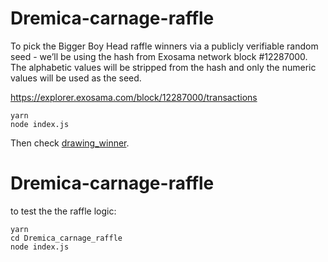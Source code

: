 # Dremica-carnage-raffle

To pick the Bigger Boy Head raffle winners via a publicly verifiable random seed - we’ll be using the hash from Exosama network block #12287000. The alphabetic values will be stripped from the hash and only the numeric values will be used as the seed.

https://explorer.exosama.com/block/12287000/transactions

```
yarn
node index.js
```

Then check [drawing_winner](./drawing_winner.json).

# Dremica-carnage-raffle

to test the the raffle logic:

```
yarn
cd Dremica_carnage_raffle
node index.js

```
